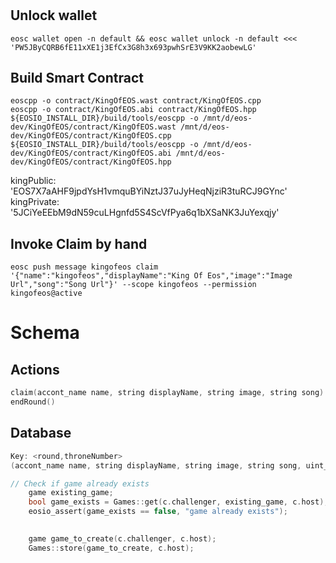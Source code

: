 #

## Unlock wallet
```
eosc wallet open -n default && eosc wallet unlock -n default <<< 'PW5JByCQRB6fE11xXE1j3EfCx3G8h3x693pwhSrE3V9KK2aobewLG'
```
## Build Smart Contract
```
eoscpp -o contract/KingOfEOS.wast contract/KingOfEOS.cpp
eoscpp -o contract/KingOfEOS.abi contract/KingOfEOS.hpp
${EOSIO_INSTALL_DIR}/build/tools/eoscpp -o /mnt/d/eos-dev/KingOfEOS/contract/KingOfEOS.wast /mnt/d/eos-dev/KingOfEOS/contract/KingOfEOS.cpp
${EOSIO_INSTALL_DIR}/build/tools/eoscpp -o /mnt/d/eos-dev/KingOfEOS/contract/KingOfEOS.abi /mnt/d/eos-dev/KingOfEOS/contract/KingOfEOS.hpp
```

kingPublic: 'EOS7X7aAHF9jpdYsH1vmquBYiNztJ37uJyHeqNjziR3tuRCJ9GYnc'
kingPrivate: '5JCiYeEEbM9dN59cuLHgnfd5S4ScVfPya6q1bXSaNK3JuYexqjy'

## Invoke Claim by hand
```
eosc push message kingofeos claim '{"name":"kingofeos","displayName":"King Of Eos","image":"Image Url","song":"Song Url"}' --scope kingofeos --permission kingofeos@active
```

# Schema
## Actions
```cpp
claim(accont_name name, string displayName, string image, string song) /* EOS price */
endRound()
```

## Database
```cpp
Key: <round,throneNumber>
(accont_name name, string displayName, string image, string song, uint_64t coronationBlockNumber)

// Check if game already exists
    game existing_game;
    bool game_exists = Games::get(c.challenger, existing_game, c.host);
    eosio_assert(game_exists == false, "game already exists");

    
    game game_to_create(c.challenger, c.host);
    Games::store(game_to_create, c.host);
```

